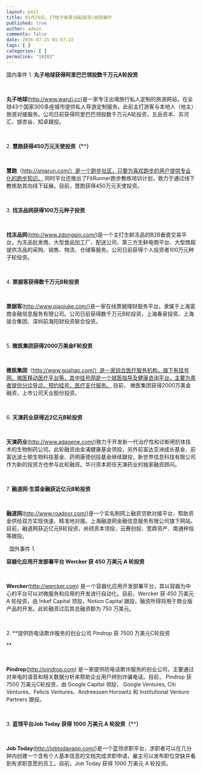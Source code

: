 ```yaml
---
layout: post
title: 01月29日，IT桔子收录10起投资/收购事件
published: true
author: admin
comments: false
date: 2016-07-25 01:07:22
tags: [ ]
categories: [ ]
permalink: "10203"
---
```

  国内事件   1. **丸子地球获得阿里巴巴领投数千万元A轮投资** 

&nbsp;

**丸子地球**(http://www.wanzi.cc)是一家专注出境旅行私人定制的旅游网站，在全球43个国家300多座城市提供私人导游定制服务。此前主打游客与本地人（地主）旅游对接服务。公司日前获得阿里巴巴领投数千万元A轮投资，五岳资本、苏河汇、银杏谷、知卓跟投。

&nbsp;

2. **慧跑获得450万元天使投资（\***\***）**

&nbsp;

**慧跑**（http://smarun.com/）是一个跑步社区，只要为喜欢跑步的用户提供专业化的跑步知识。 同时平台还推出了FitRunner跑步教练培训计划，致力于通过线下教练助其向线下延展。目前，慧跑获得450万元天使投资。

&nbsp;

3. **找冻品网获得100万元种子投资**

&nbsp;

**找冻品网**(http://www.zdongpin.com/)是一个主打生鲜冻品的B2B垂直交易平台，为冻品批发商、大型食品加工厂、配送公司、第三方生鲜电商平台、大型商超提供冻品的采购、销售、物流、仓储等服务。公司日前获得个人投资者100万元种子轮投资。

&nbsp;

4. **票据客获得数千万元B轮投资**

&nbsp;

**票据客**(http://www.piaojuke.com/)是一家在线票据理财服务平台。隶属于上海富商金融信息服务有限公司。公司日前获得数千万元B轮投资，上海春泉投资、上海骏合集团、深圳前海阳财投资联合投资。

&nbsp;

5. **微医集团获得2000万美金F轮投资**

&nbsp;

**微医集团**（http://www.guahao.com/）是一家综合医疗服务机构，旗下有挂号网、微医移动医疗平台等，其中挂号网是一个就医指导及健康咨询平台，主要为患者提供分诊导诊、预约挂号、医疗支付服务。 目前， 微医集团获得2000万美金融资，上市公司天业股份投资。

&nbsp;

6. **天演药业获得近2亿元B轮投资**

&nbsp;

**天演药业**(http://www.adagene.com/)致力于开发新一代治疗性和诊断用抗体技术的生物制药公司。此轮融资由金浦健康基金领投，另外前富达亚洲成长基金、前富达波士顿生物科技基金、药明康德创投基金继续跟投，新世界信息科技有限公司作为新的投资方也参与此轮融资。华兴资本担任天演药业的独家融资顾问。

&nbsp;

7. **融道网·生菜金融获近亿元B轮投资**

&nbsp;

**融道网**(http://www.roadoor.com/)是一个实名制网上融资贷款对接平台，帮助资金供给双方实现快速、精准地对接。上海融道网金融信息服务有限公司旗下网站。目前，融道网获近亿元B轮投资，尚颀资本领投，云赛创投、宽鼎资产、南通梓恒等跟投。

&nbsp;  国外事件   1. 

**容器化应用开发部署平台 Wercker 获 450 万美元 A 轮投资** 

&nbsp;

**Wercker**(http://wercker.com) 是一个容器化应用开发部署平台，其以容器为中心的平台可以对微服务和应用的开发进行自动化。目前，Wercker 获 450 万美元 A 轮投资，由 Inkef Capital 领投，Notion Capital 跟投，融资所得将用于商业版产品的开发。此轮融资过后其总融资额为 750 万美元。

&nbsp;

2. **提供防电话欺诈服务的创业公司 Pindrop 获 7500 万美元C轮投资
  
** 

&nbsp;

**Pindrop**(http://pindrop.com) 是一家提供防电话欺诈服务的创业公司，主要通过对来电的语音和相关数据分析来帮助企业用户辨别诈骗电话。目前， Pindrop 获 7500 万美元C轮投资，由 Google Capital 领投， Google Ventures, Citi Ventures、Felicis Ventures、Andreessen Horowitz 和 Institutional Venture Partners 跟投。

&nbsp;

3. **蓝领平台Job Today 获得 1000 万美元 A 轮投资（\***\***）**

&nbsp;

**Job Today**(http://jobtodayapp.com/)是一个蓝领求职平台，求职者可以在几分钟内创建一个含有个人基本信息的文档完成求职申请，雇主可以发布职位空缺并看到有求职意愿的员工。目前，Job Today 获得 1000 万美元 A 轮投资。 